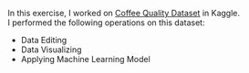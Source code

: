 In this exercise, I worked on [Coffee Quality Dataset](https://www.kaggle.com/datasets/fatihb/coffee-quality-data-cqi) in Kaggle.\
I performed the following operations on this dataset:
- Data Editing
- Data Visualizing
- Applying Machine Learning Model
